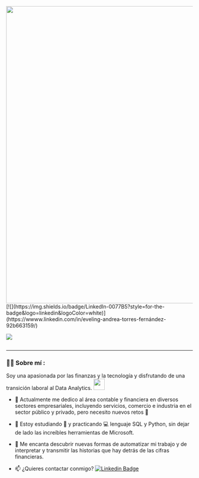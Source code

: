 <div id="header" align="center">
  <img decoding="async" src="https://github.com/evelingtorresf/evelingtorresf/blob/main/Banner%20de%20Linkedin%20para%20Copywriter%20Moderno%20Neutral.mp4" width="800"/>
</div>
[![](https://img.shields.io/badge/LinkedIn-0077B5?style=for-the-badge&logo=linkedin&logoColor=white)](https://wwww.linkedin.com/in/eveling-andrea-torres-fernández-92b663159/)

  [![](https://img.shields.io/badge/YouTube-red?style=for-the-badge&logo=youtube&logoColor=white)](https://www.youtube.com/@evelingtorres1797)

<div id="badges" align="center">
<img decoding="async" src="https://visitor-badge-reloaded.herokuapp.com/badge?page_id=evelingtorresf.evelingtorresf&color=00cf00" alt=""/>

---
 <div id="header" align="left">

### :woman_technologist: Sobre mí :
Soy una apasionada por las finanzas y la tecnología y disfrutando de una transición laboral al Data Analytics. <img decoding="async" src="https://media.giphy.com/media/WUlplcMpOCEmTGBtBW/giphy.gif" width="30">

* :telescope: Actualmente me dedico al área contable y financiera en diversos sectores empresariales, incluyendo servicios, comercio e industria en el sector público y privado,  pero necesito nuevos retos :muscle:

* :seedling: Estoy estudiando :blue_book: y practicando :computer: lenguaje SQL y Python, sin dejar de lado las increíbles herramientas de Microsoft.

* :heartbeat: Me encanta descubrir nuevas formas de automatizar mi trabajo y de interpretar y transmitir las historias que hay detrás de las cifras financieras.

* :mailbox: ¿Quieres contactar conmigo? [![Linkedin Badge](https://img.shields.io/badge/-Eveling-blue?style=flat&logo=Linkedin&logoColor=white)](https://www.linkedin.com/in/eveling-andrea-torres-fernández-92b663159/)
